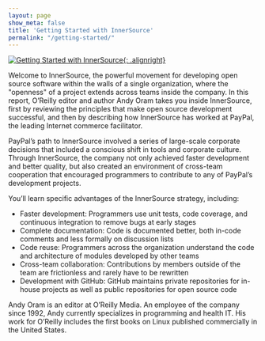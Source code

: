 ```yaml
---
layout: page
show_meta: false
title: 'Getting Started with InnerSource'	
permalink: "/getting-started/"
---
```


[![Getting Started with InnerSource](/assets/img/gettingstarted.gif){: .alignright}](http://www.oreilly.com/programming/free/getting-started-with-innersource.csp) 


Welcome to InnerSource, the powerful movement for developing open source software within the walls of a single organization, where the "openness" of a project extends across teams inside the company. In this report, O’Reilly editor and author Andy Oram takes you inside InnerSource, first by reviewing the principles that make open source development successful, and then by describing how InnerSource has worked at PayPal, the leading Internet commerce facilitator.

PayPal’s path to InnerSource involved a series of large-scale corporate decisions that included a conscious shift in tools and corporate culture. Through InnerSource, the company not only achieved faster development and better quality, but also created an environment of cross-team cooperation that encouraged programmers to contribute to any of PayPal’s development projects.

You’ll learn specific advantages of the InnerSource strategy, including:

* Faster development: Programmers use unit tests, code coverage, and continuous integration to remove bugs at early stages
* Complete documentation: Code is documented better, both in-code comments and less formally on discussion lists
* Code reuse: Programmers across the organization understand the code and architecture of modules developed by other teams
* Cross-team collaboration: Contributions by members outside of the team are frictionless and rarely have to be rewritten
* Development with GitHub: GitHub maintains private repositories for in-house projects as well as public repositories for open source code

Andy Oram is an editor at O’Reilly Media. An employee of the company since 1992, Andy currently specializes in programming and health IT. His work for O’Reilly includes the first books on Linux published commercially in the United States.

